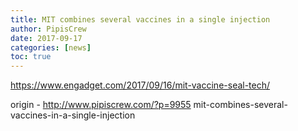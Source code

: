 ```yaml
---
title: MIT combines several vaccines in a single injection
author: PipisCrew
date: 2017-09-17
categories: [news]
toc: true
---
```


https://www.engadget.com/2017/09/16/mit-vaccine-seal-tech/

origin - http://www.pipiscrew.com/?p=9955 mit-combines-several-vaccines-in-a-single-injection